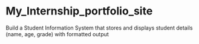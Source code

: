 # My_Internship_portfolio_site
Build a Student Information System that stores and displays student details (name, age, grade) with formatted output
